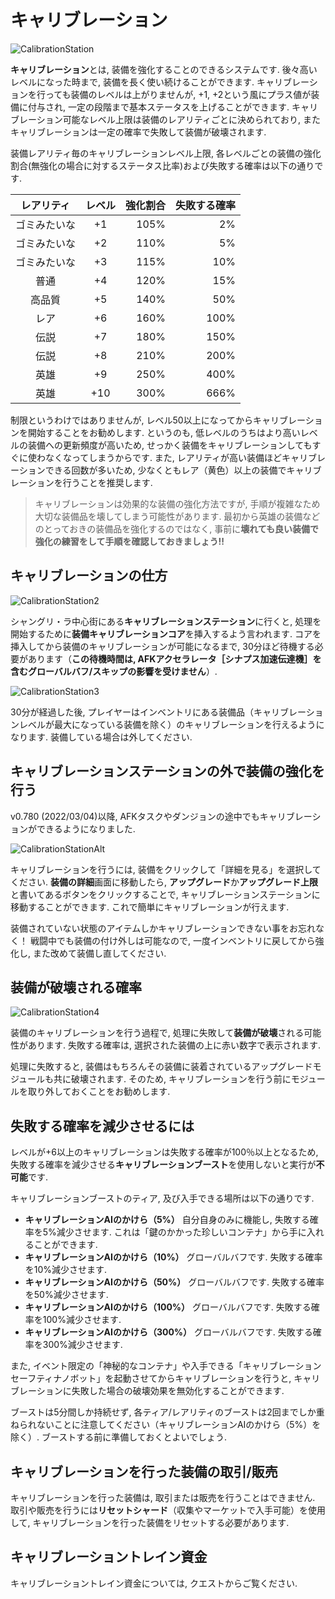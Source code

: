 # キャリブレーション
![CalibrationStation](/resources/mobile-tutorial/CalibrationStation.png)

**キャリブレーション**とは, 装備を強化することのできるシステムです. 後々高いレベルになった時まで, 装備を長く使い続けることができます. キャリブレーションを行っても装備のレベルは上がりませんが, +1, +2という風にプラス値が装備に付与され, 一定の段階まで基本ステータスを上げることができます. キャリブレーション可能なレベル上限は装備のレアリティごとに決められており, またキャリブレーションは一定の確率で失敗して装備が破壊されます.

装備レアリティ毎のキャリブレーションレベル上限, 各レベルごとの装備の強化割合(無強化の場合に対するステータス比率)および失敗する確率は以下の通りです.

| レアリティ | レベル | 強化割合 | 失敗する確率 |
|:--:|:--:|--:|--:|
| ゴミみたいな | +1 | 105% | 2% |
| ゴミみたいな | +2 | 110% | 5% |
| ゴミみたいな | +3 | 115% |10% |
| 普通 | +4 | 120% | 15% |
| 高品質 | +5 | 140% | 50% |
| レア | +6 | 160% | 100% |
| 伝説 | +7 | 180% | 150% |
| 伝説 | +8 | 210% | 200% |
| 英雄 | +9 | 250% | 400% |
| 英雄 | +10 | 300% | 666% |

制限というわけではありませんが, レベル50以上になってからキャリブレーションを開始することをお勧めします. というのも, 低レベルのうちはより高いレベルの装備への更新頻度が高いため, せっかく装備をキャリブレーションしてもすぐに使わなくなってしまうからです. また, レアリティが高い装備ほどキャリブレーションできる回数が多いため, 少なくともレア（黄色）以上の装備でキャリブレーションを行うことを推奨します.

> キャリブレーションは効果的な装備の強化方法ですが, 手順が複雑なため大切な装備品を壊してしまう可能性があります.
> 最初から英雄の装備などのとっておきの装備品を強化するのではなく, 事前に**壊れても良い装備で強化の練習をして手順を確認しておきましょう!!**

## キャリブレーションの仕方
![CalibrationStation2](/resources/mobile-tutorial/CalibrationStation2.png)

シャングリ・ラ中心街にある**キャリブレーションステーション**に行くと, 処理を開始するために**装備キャリブレーションコア**を挿入するよう言われます. コアを挿入してから装備のキャリブレーションが可能になるまで, 30分ほど待機する必要があります（**この待機時間は, AFKアクセラレータ［シナプス加速伝達機］を含むグローバルバフ/スキップの影響を受けません**）.

![CalibrationStation3](/resources/mobile-tutorial/CalibrationStation3.png)

30分が経過した後, プレイヤーはインベントリにある装備品（キャリブレーションレベルが最大になっている装備を除く）のキャリブレーションを行えるようになります. 装備している場合は外してください.

## キャリブレーションステーションの外で装備の強化を行う

v0.780 (2022/03/04)以降, AFKタスクやダンジョンの途中でもキャリブレーションができるようになりました.

![CalibrationStationAlt](/resources/mobile-tutorial/CalibrationStationAlt.png)

キャリブレーションを行うには, 装備をクリックして「詳細を見る」を選択してください. **装備の詳細**画面に移動したら, **アップグレード**か**アップグレード上限**と書いてあるボタンをクリックすることで, キャリブレーションステーションに移動することができます. これで簡単にキャリブレーションが行えます.

装備されていない状態のアイテムしかキャリブレーションできない事をお忘れなく！ 戦闘中でも装備の付け外しは可能なので, 一度インベントリに戻してから強化し, また改めて装備し直してください.

## 装備が破壊される確率

![CalibrationStation4](/resources/mobile-tutorial/CalibrationStation4.png)

装備のキャリブレーションを行う過程で, 処理に失敗して**装備が破壊**される可能性があります. 失敗する確率は, 選択された装備の上に赤い数字で表示されます.

処理に失敗すると, 装備はもちろんその装備に装着されているアップグレードモジュールも共に破壊されます. そのため, キャリブレーションを行う前にモジュールを取り外しておくことをお勧めします.

## 失敗する確率を減少させるには
レベルが+6以上のキャリブレーションは失敗する確率が100％以上となるため, 失敗する確率を減少させる**キャリブレーションブースト**を使用しないと実行が**不可能**です.

キャリブレーションブーストのティア, 及び入手できる場所は以下の通りです.
- **キャリブレーションAIのかけら（5%）** 自分自身のみに機能し, 失敗する確率を5%減少させます. これは「鍵のかかった珍しいコンテナ」から手に入れることができます.
- **キャリブレーションAIのかけら（10%）** グローバルバフです. 失敗する確率を10%減少させます.
- **キャリブレーションAIのかけら（50%）** グローバルバフです. 失敗する確率を50%減少させます.
- **キャリブレーションAIのかけら（100%）** グローバルバフです. 失敗する確率を100%減少させます.
- **キャリブレーションAIのかけら（300%）** グローバルバフです. 失敗する確率を300%減少させます.

また, イベント限定の「神秘的なコンテナ」や入手できる「キャリブレーションセーフティナノボット」を起動させてからキャリブレーションを行うと, キャリブレーションに失敗した場合の破壊効果を無効化することができます.

ブーストは5分間しか持続せず, 各ティア/レアリティのブーストは2回までしか重ねられないことに注意してください（キャリブレーションAIのかけら（5%）を除く）. ブーストする前に準備しておくとよいでしょう.

## キャリブレーションを行った装備の取引/販売
キャリブレーションを行った装備は, 取引または販売を行うことはできません. 取引や販売を行うには**リセットシャード**（収集やマーケットで入手可能）を使用して, キャリブレーションを行った装備をリセットする必要があります.


## キャリブレーショントレイン資金
キャリブレーショントレイン資金については, クエストからご覧ください.
